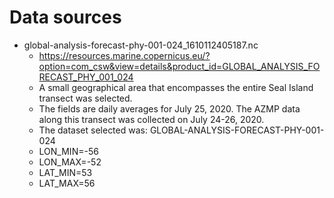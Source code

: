 # Data sources
* global-analysis-forecast-phy-001-024_1610112405187.nc
  * https://resources.marine.copernicus.eu/?option=com_csw&view=details&product_id=GLOBAL_ANALYSIS_FORECAST_PHY_001_024
  * A small geographical area that encompasses the entire Seal Island transect was selected.
  * The fields are daily averages for July 25, 2020. The AZMP data along this transect was collected on July 24-26, 2020.
  * The dataset selected was: GLOBAL-ANALYSIS-FORECAST-PHY-001-024
  * LON_MIN=-56
  * LON_MAX=-52
  * LAT_MIN=53
  * LAT_MAX=56
